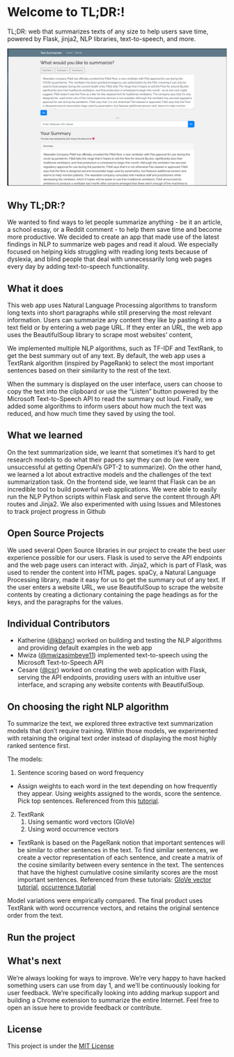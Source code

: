 # Welcome to TL;DR:!
TL;DR: web that summarizes texts of any size to help users save time, powered by Flask, jinja2, NLP libraries, text-to-speech, and more.

![screenshot of TL;DR website](tdlr_screenshot.png?raw=true )


## Why TL;DR:?
We wanted to find ways to let people summarize anything - be it an article, a school essay, or a Reddit comment - to help them save time and become more productive. We decided to create an app that made use of the latest findings in NLP to summarize web pages and read it aloud. We especially focused on helping kids struggling with reading long texts because of dyslexia, and blind people that deal with unnecessarily long web pages every day by adding text-to-speech functionality.

## What it does
This web app uses Natural Language Processing algorithms to transform long texts into short paragraphs while still preserving the most relevant information. Users can summarize any content they like by pasting it into a text field or by entering a web page URL. If they enter an URL, the web app uses the BeautifulSoup library to scrape most websites’ content,

We implemented multiple NLP algorithms, such as TF-IDF and TextRank, to get the best summary out of any text. By default, the web app uses a TextRank algorithm (inspired by PageRank) to select the most important sentences based on their similarity to the rest of the text.

When the summary is displayed on the user interface, users can choose to copy the text into the clipboard or use the “Listen” button powered by the Microsoft Text-to-Speech API to read the summary out loud. Finally, we added some algorithms to inform users about how much the text was reduced, and how much time they saved by using the tool.

## What we learned
On the text summarization side, we learnt that sometimes it’s hard to get research models to do what their papers say they can do (we were unsuccessful at getting OpenAI’s GPT-2 to summarize). On the other hand, we learned a lot about extractive models and the challenges of the text summarization task. On the frontend side, we learnt that Flask can be an incredible tool to build powerful web applications. We were able to easily run the NLP Python scripts within Flask and serve the content through API routes and Jinja2. We also experimented with using Issues and Milestones to track project progress in Github

## Open Source Projects
We used several Open Source libraries in our project to create the best user experience possible for our users. Flask is used to serve the API endpoints and the web page users can interact with. Jinja2, which is part of Flask, was used to render the content into HTML pages. spaCy, a Natural Language Processing library, made it easy for us to get the summary out of any text. If the user enters a website URL, we use BeautifulSoup to scrape the website contents by creating a dictionary containing the page headings as for the keys, and the paragraphs for the values.

## Individual Contributors

* Katherine ([@kbanc](https://github.com/kbanc)) worked on building and testing the NLP algorithms and providing default examples in the web app
* Mwiza ([@mwizasimbeye11](https://github.com/mwizasimbeye11)) implemented text-to-speech using the Microsoft Text-to-Speech API
* Cesare ([@csr](https://github.com/csr)) worked on creating the web application with Flask, serving the API endpoints, providing users with an intuitive user interface, and scraping any website contents with BeautifulSoup.

## On choosing the right NLP algorithm

To summarize the text, we explored three extractive text summarization models that don’t require training. Within those models, we experimented with retaining the original text order instead of displaying the most highly ranked sentence first. 

The models: 
1. Sentence scoring based on word frequency
* Assign weights to each word in the text depending on how frequently they appear. Using weights assigned to the words, score the sentence. Pick top sentences.
Referenced from this [tutorial](https://medium.com/better-programming/extractive-text-summarization-using-spacy-in-python-88ab96d1fd97).
2. TextRank
    1. Using semantic word vectors (GloVe)
    2. Using word occurrence vectors 
* TextRank is based on the PageRank notion that important sentences will be similar to other sentences in the text. To find similar sentences, we create a vector representation of each sentence, and create a matrix of the cosine similarity between every sentence in the text. The sentences that have the highest cumulative cosine similarity scores are the most important sentences.
Referenced from these tutorials: [GloVe vector tutorial](https://appliedmachinelearning.blog/2019/12/31/extractive-text-summarization-using-glove-vectors/), [occurrence tutorial](https://towardsdatascience.com/text-summarization-in-python-3f5a25418606)

Model variations were empirically compared. The final product uses TextRank with word occurrence vectors, and retains the original sentence order from the text. 

## Run the project

## What's next
We’re always looking for ways to improve. We’re very happy to have hacked something users can use from day 1, and we’ll be continuously looking for user feedback. We’re specifically looking into adding markup support and building a Chrome extension to summarize the entire Internet. Feel free to open an issue here to provide feedback or contribute.

## License
This project is under the [MIT License](/LICENSE)
